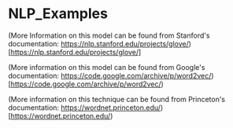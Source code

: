 # NLP_Examples

(More Information on this model can be found from Stanford's documentation: https://nlp.stanford.edu/projects/glove/)
[https://nlp.stanford.edu/projects/glove/]

(More information on this model can be found from Google's documentation: https://code.google.com/archive/p/word2vec/)
[https://code.google.com/archive/p/word2vec/)

(More information on this technique can be found from Princeton's documentation: https://wordnet.princeton.edu/)
[https://wordnet.princeton.edu/)

